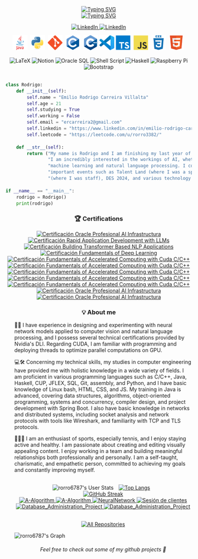 <!--
Inspired in alsiam's readme repository
 -->

<div id="header" align="right">
  <img src="https://komarev.com/ghpvc/?username=rorro6787&style=for-the-badge&color=006400" alt=""/>
</div>



<!-- Intro  -->
<h3 align="center">
        
</h3>

<div align="center">
    <a href="https://git.io/typing-svg">
        <img src="https://readme-typing-svg.demolab.com?font=Source+Code+Pro&size=20&duration=4000&pause=1000&color=F03F88&center=true&vCenter=true&random=false&width=435&lines=&gt+echo+-e+&quot;I+am+Rodrigo+Carreira&quot;" alt="Typing SVG" />
    </a>
</div>

<div align="center">
    <a href="https://git.io/typing-svg">
        <img src="https://readme-typing-svg.demolab.com?font=Source+Code+Pro&size=15&duration=4000&pause=1000&color=008080&center=true&vCenter=true&random=false&width=435&lines=「+Software+%2B+AI+Engineer+」;" alt="Typing SVG" />
    </a>
</div>



<p align="center">
  <a href="https://www.linkedin.com/in/emilio-rodrigo-carreira-villalta-2a62aa250/" target="_blank">
    <img src="https://img.shields.io/badge/LinkedIn-0077B5?style=for-the-badge&logo=linkedin&logoColor=white" alt="LinkedIn"/>
  </a>
 <a href="https://t.me/rorro3382" target="_blank">
    <img src="https://img.shields.io/badge/Telegram-blue?style=for-the-badge&logo=telegram&logoColor=white" alt="LinkedIn"/>
  </a>
 <br>
</p>


<div align="center">
  <img src="https://github.com/devicons/devicon/blob/master/icons/java/java-original-wordmark.svg" title="Java" alt="Java" width="40" height="40"/>&nbsp;
 <img src="https://github.com/devicons/devicon/blob/master/icons/python/python-original.svg"  title="Python" alt="Python" width="40" height="40"/>&nbsp;
 <img src="https://github.com/devicons/devicon/blob/master/icons/git/git-original.svg"  title="Git" alt="Git" width="40" height="40"/>&nbsp;
  <img src="https://github.com/devicons/devicon/blob/master/icons/c/c-original.svg" title="C" alt="C" width="40" height="40"/>&nbsp;
<img src="https://github.com/devicons/devicon/blob/master/icons/cplusplus/cplusplus-original.svg" title="C++" alt="C++" width="40" height="40"/>
<img src="https://github.com/devicons/devicon/blob/master/icons/vscode/vscode-original.svg" title="Visual Studio Code" alt="VS Code" width="40" height="40"/>
<img src="https://github.com/devicons/devicon/blob/master/icons/typescript/typescript-original.svg" title="TypeScript" alt="TypeScript" width="40" height="40"/>&nbsp;
<img src="https://github.com/devicons/devicon/blob/master/icons/javascript/javascript-original.svg" title="JavaScript" alt="JavaScript" width="40" height="40"/>&nbsp;
  <img src="https://github.com/devicons/devicon/blob/master/icons/css3/css3-plain-wordmark.svg"  title="CSS3" alt="CSS" width="40" height="40"/>&nbsp;
  <img src="https://github.com/devicons/devicon/blob/master/icons/html5/html5-original.svg" title="HTML5" alt="HTML" width="40" height="40"/>&nbsp;
 <br>

</div>

<div align="center">
 <br>
  <img src="https://img.shields.io/badge/latex-%23008080.svg?style=for-the-badge&logo=latex&logoColor=white" alt="LaTeX">
  <img src="https://img.shields.io/badge/Notion-%23000000.svg?style=for-the-badge&logo=notion&logoColor=white" alt="Notion">
  <img src="https://img.shields.io/badge/Oracle-F80000?style=for-the-badge&logo=oracle&logoColor=white" alt="Oracle SQL">
  <img src="https://img.shields.io/badge/shell_script-%23121011.svg?style=for-the-badge&logo=gnu-bash&logoColor=white" alt="Shell Script">
  <img src="https://img.shields.io/badge/Haskell-5e5086?style=for-the-badge&logo=haskell&logoColor=white" alt="Haskell">
  <img src="https://img.shields.io/badge/-RaspberryPi-C51A4A?style=for-the-badge&logo=Raspberry-Pi" alt="Raspberry Pi">
  <img src="https://img.shields.io/badge/Bootstrap-563D7C?style=for-the-badge&logo=bootstrap&logoColor=white" alt="Bootstrap">
 <br>
</div>
<br>

```python
class Rodrigo:
    def __init__(self):
        self.name = "Emilio Rodrigo Carreira Villalta"
        self.age = 21
        self.studying = True
        self.working = False
        self.email = "ercarreira2@gmail.com"
        self.linkedin = "https://www.linkedin.com/in/emilio-rodrigo-carreira-villalta-2a62aa250/"
        self.leetcode = "https://leetcode.com/u/rorro3382/"

    def __str__(self):
        return ("My name is Rodrigo and I am finishing my last year of software engineering at the University of Málaga. "
                "I am incredibly interested in the workings of AI, whether it is exploring algorithms and techniques of "
                "machine learning and natural language processing. I constantly seek opportunities to learn and attend "
                "important events such as Talent Land (where I was a speaker alongside my faculty professor), ARITH 2024 "
                "(where I was staff), DES 2024, and various technology conferences on AI and cybersecurity held in Málaga.")

if __name__ == "__main__":
    rodrigo = Rodrigo()
    print(rodrigo)
```

<h3 align="center">🏆 Certifications</h3>

<p align="center">
  <a href="https://catalog-education.oracle.com/pls/certview/sharebadge?id=130721E56723A82F8CF93EE1299EB51B5C34D97EA7BE31F6A3938A7482389037" target="_blank">
    <img src="https://img.shields.io/badge/Oracle%20Cloud%20Infrastructure%202024%20Generative%20AI%20Certified%20Professional-Oracle-%23FF9800" alt="Certificación Oracle Profesional AI Infrastructura">
  </a>
  <br>
  <a href="https://learn.nvidia.com/certificates?id=bqNe6vAJSPGOZKYifg4YpQ" target="_blank">
    <img src="https://img.shields.io/badge/Rapid%20Application%20Development%20with%20%20LLMs-Nvidia%20DLI-%2300C851" alt="Certificación Rapid Application Development with LLMs">
  </a>
  <br>
  <a href="https://learn.nvidia.com/certificates?id=41b0cdb2f9714217aa7f65d4f23f8fc3" target="_blank">
    <img src="https://img.shields.io/badge/Building%20Transformer%20Based%20NLP%20Applications%20-Nvidia%20DLI-%2300C851" alt="Certificación Building Transformer Based NLP Applications">
  </a>
  <br>
  <a href="https://learn.nvidia.com/certificates?id=ab163f0f315946509a663944a01e37e2" target="_blank">
    <img src="https://img.shields.io/badge/Fundamentals%20of%20Deep%20Learning%20-Nvidia%20DLI-%2300C851" alt="Certificación Fundamentals of Deep Learning">
  </a>
  <br>
  <a href="https://learn.nvidia.com/certificates?id=24256f061e75432899a9f7db2f0edebf" target="_blank">
    <img src="https://img.shields.io/badge/Fundamentals%20of%20Accelerated%20Computing%20with%20Cuda%20C/C++%20-Nvidia%20DLI-%2300C851" alt="Certificación Fundamentals of Accelerated Computing with Cuda C/C++">
  </a>
 <br>
 <a href="https://github.com/rorro6787/rorro6787/blob/main/Images/ingles.jpeg" target="_blank">
    <img src="https://img.shields.io/badge/Certificate%20of%20Proficiency%20in%20English%20(C2)%20-Cambridge%20University%20Press%20and%20Assessment%20English-%2300A3E0" alt="Certificación Fundamentals of Accelerated Computing with Cuda C/C++">
  </a><br>
 <a href="https://mastermind.ac/certificates/b6a0dc594c9a4193aec061c398ae4a87" target="_blank">
    <img src="https://img.shields.io/badge/Git:%20¡de%20Noob%20a%20Pro!%20-Mastermind-%23F03C3C" alt="Certificación Fundamentals of Accelerated Computing with Cuda C/C++">
  </a><br>
 <a href="https://mastermind.ac/certificates/29bc709927a348e6bad0958ae8959088" target="_blank">
    <img src="https://img.shields.io/badge/Aprende%20a%20programar%20con%20Python%20-Mastermind-%23F03C3C" alt="Certificación Fundamentals of Accelerated Computing with Cuda C/C++">
  </a><br>
 <a href="https://www.udemy.com/certificate/UC-477f01b1-4984-466c-b27b-45eda7ed0c72/" target="_blank">
    <img src="https://img.shields.io/badge/Aprende%20a%20usar%20bien%20Microsoft%20Word%20-Udemy-%239C27B0" alt="Certificación Fundamentals of Accelerated Computing with Cuda C/C++">
  </a><br>
 <a href="https://catalog-education.oracle.com/pls/certview/sharebadge?id=F09397A2CCA0CCE103FD6E5FD4871757D1B8514D64F6CB652E6FC8BE30D753B8" target="_blank">
    <img src="https://img.shields.io/badge/Oracle%20Guided%20Learning%20Content%20Developer%20Certified%20Foundations%20Associate-Oracle-%23FF9800" alt="Certificación Oracle Profesional AI Infrastructura">
  </a><br>
 <a href="https://catalog-education.oracle.com/pls/certview/sharebadge?id=DCC06D1FE4C8D1E31A9756A7C47E22F6EFBCFAA116AF1FD0DCB9836D8E04410B" target="_blank">
    <img src="https://img.shields.io/badge/Oracle%20Guided%20Learning%20Project%20Management%20Foundations%20Associate-Oracle-%23FF9800" alt="Certificación Oracle Profesional AI Infrastructura">
  </a>
</p>

<h3 align="center">💡 About me</h3>
<ul>

🤖🧠 I have experience in designing and experimenting with neural network models applied to computer vision and natural language processing, and I possess several technical certifications provided by Nvidia's DLI. Regarding CUDA, I am familiar with programming and deploying threads to optimize parallel computations on GPU.

💻🛠️ Concerning my technical skills, my studies in computer engineering have provided me with holistic knowledge in a wide variety of fields. I am proficient in various programming languages such as C/C++, Java, Haskell, CUP, JFLEX, SQL, Git, assembly, and Python, and I have basic knowledge of Linux bash, HTML, CSS, and JS. My training in Java is advanced, covering data structures, algorithms, object-oriented programming, systems and concurrency, compiler design, and project development with Spring Boot. I also have basic knowledge in networks and distributed systems, including socket analysis and network protocols with tools like Wireshark, and familiarity with TCP and TLS protocols.

🎾🤝🏅
 I am an enthusiast of sports, especially tennis, and I enjoy staying active and healthy. I am passionate about creating and editing visually appealing content. I enjoy working in a team and building meaningful relationships both professionally and personally. I am a self-taught, charismatic, and empathetic person, committed to achieving my goals and constantly improving myself.

<div align="center">
  <br>
  <img src="https://github-readme-stats.vercel.app/api?username=rorro6787&show_icons=true&theme=jolly&show=reviews,discussions_started,discussions_answered,prs_merged,prs_merged_percentage" alt="rorro6787's User Stats" style="height: 350px; margin-right: 10px;">
  <a href="https://github.com/anuraghazra/github-readme-stats">
    <img src="https://github-readme-stats.vercel.app/api/top-langs/?username=rorro6787&layout=pie&theme=jolly&hide=Jupyter%20Notebook,php,blade,html,css,tex&langs_count=10&custom_title=My%20Language%20Stats&langs_color=java:red" alt="Top Langs" style="height: 350px; margin-right: 10px;" />
</a>
</div>





<div align="center">
<!--
https://github.community/t/support-theme-context-for-images-in-light-vs-dark-mode/147981/84
-->
    <a href="https://git.io/streak-stats">
        <img src="https://streak-stats.demolab.com?user=rorro6787&theme=transparent&hide_border=true&date_format=j%20M%5B%20Y%5D&mode=weekly&ring=AD75E2&fire=AD75E2&currStreakNum=AD75E2EB&sideLabels=AD75E2&currStreakLabel=AD75E2&sideNums=AD75E2&dates=424242" alt="GitHub Streak" />
    </a>
</div>


<div align="center">
 <a href="https://github.com/rorro6787/img-desc-visually-impaired">
    <img src="https://github-readme-stats.vercel.app/api/pin/?username=rorro6787&repo=img-desc-visually-impaired&border_color=7F3FBF&bg_color=0D1117&title_color=C9D1D9&text_color=8B949E&icon_color=7F3FBF" alt="A-Algorithm">
  </a>
 <a href="https://github.com/rorro6787/ImageTracking">
    <img src="https://github-readme-stats.vercel.app/api/pin/?username=rorro6787&repo=ImageTracking&border_color=7F3FBF&bg_color=0D1117&title_color=C9D1D9&text_color=8B949E&icon_color=7F3FBF" alt="A-Algorithm">
  </a>
  <a href="https://github.com/rorro6787/NeuralNetwork">
    <img src="https://github-readme-stats.vercel.app/api/pin/?username=rorro6787&repo=NeuralNetwork&border_color=7F3FBF&bg_color=0D1117&title_color=C9D1D9&text_color=8B949E&icon_color=7F3FBF" alt="NeuralNetwork">
  </a>
  <a href="https://github.com/SII-Informatica-UMA/ciklum-zumbtech">
    <img src="https://github-readme-stats.vercel.app/api/pin/?username=SII-Informatica-UMA&repo=ciklum-zumbtech&border_color=7F3FBF&bg_color=0D1117&title_color=C9D1D9&text_color=8B949E&icon_color=7F3FBF" alt="Sesión de clientes">
  </a>
  <a href="https://github.com/rorro6787/Database_Administration_Project">
    <img src="https://github-readme-stats.vercel.app/api/pin/?username=rorro6787&repo=Database_Administration_Project&border_color=7F3FBF&bg_color=0D1117&title_color=C9D1D9&text_color=8B949E&icon_color=7F3FBF" alt="Database_Administration_Project">
  </a>
 <a href="https://github.com/rorro6787/AcademicData">
    <img src="https://github-readme-stats.vercel.app/api/pin/?username=rorro6787&repo=AcademicData&border_color=7F3FBF&bg_color=0D1117&title_color=C9D1D9&text_color=8B949E&icon_color=7F3FBF" alt="Database_Administration_Project">
  </a>
</div>




<p align="center">
   <br>
  <a href="https://github.com/rorro6787?tab=repositories" target="_blank"><img alt="All Repositories" title="All Repositories" src="https://img.shields.io/badge/-All%20Repos-2962FF?style=for-the-badge&logo=koding&logoColor=white"/></a>
</p>

![rorro6787's Graph](https://github-readme-activity-graph.vercel.app/graph?username=rorro6787&custom_title=rorro6787's%20Activity%20Graph&bg_color=0D1117&color=7F3FBF&line=7F3FBF&point=7F3FBF&area_color=FFFFFF&title_color=FFFFFF&area=true&hide_border=true&range=all_time)


<!--
**rorro6787/rorro6787** is a ✨ _special_ ✨ repository because its `README.md` (this file) appears on your GitHub profile.

Here are some ideas to get you started:

- 🔭 I’m currently working on ...
- 🌱 I’m currently learning ...
- 👯 I’m looking to collaborate on ...
- 🤔 I’m looking for help with ...
- 💬 Ask me about ...
- 📫 How to reach me: ...
- 😄 Pronouns: ...
- ⚡ Fun fact: ...
-->

<h6 align="center">Feel free to check out some of my github projects 🔭</h6>
